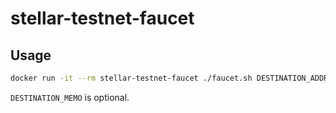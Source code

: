 # stellar-testnet-faucet

## Usage

```bash
docker run -it --rm stellar-testnet-faucet ./faucet.sh DESTINATION_ADDRESS AMOUNT DESTINATION_MEMO
```

`DESTINATION_MEMO` is optional.
